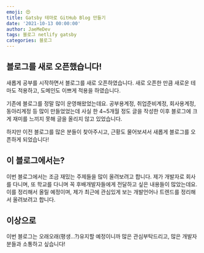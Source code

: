```yaml
---
emoji: 😍
title: Gatsby 테마로 GitHub Blog 만들기
date: '2021-10-13 00:00:00'
author: JaeMeDev
tags: 블로그 netlify gatsby
categories: 블로그
---
```


## 블로그를 새로 오픈했습니다!

새롭게 공부를 시작하면서 블로그를 새로 오픈하였습니다. 새로 오픈한 만큼 새로운 테마도 적용하고, 도메인도 이쁘게 적용을 하였습니다.

기존에 블로그를 정말 많이 운영해왔었는데요. 공부용계정, 취업준비계정, 회사용계정, 동아리계정 등 많이 만들었었는데 사실 한 4~5개월 정도 글을 작성한
이후 블로그에 크게 재미를 느끼지 못해 글을 올리지 않고 있었습니다.

하지만 이전 블로그를 많은 분들이 찾아주시고, 근황도 물어보셔서 새롭게 블로그를 오픈하게 되었습니다!

## 이 블로그에서는?

이번 블로그에서는 조금 재밌는 주제들을 많이 올려보려고 합니다. 제가 개발자로 회사를 다니며, 또 학교를 다니며 꼭 후배개발자들에게 전달하고 싶은 내용들이
많았는데요. 이를 정리해서 올릴 예정이며, 제가 최근에 관심있게 보는 개발언어나 트렌드를 정리해서 올려보려고 합니다.

## 이상으로

이번 블로그는 오래오래(평생...?)유지할 예정이니까 많은 관심부탁드리고, 많은 개발자분들과 소통하고 싶습니다!
